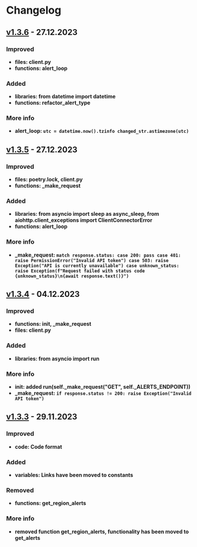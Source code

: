 # Changelog

## [v1.3.6](https://github.com/user-sspmynxdvb/ua_alarm/tree/dafa5ab83878e4bc451d044c8c5385a756d85aaa) - 27.12.2023

### Improved
- **files: client.py**
- **functions: alert_loop**

### Added
- **libraries: from datetime import datetime**
- **functions: refactor_alert_type**

### More info
- **alert_loop: `utc = datetime.now().tzinfo
changed_str.astimezone(utc)`**


## [v1.3.5](https://github.com/user-sspmynxdvb/ua_alarm/tree/e2f9b29f3e26815305c0af7b782775f06bb1f52a) - 27.12.2023

### Improved
- **files: poetry.lock, client.py**
- **functions: _make_request**

### Added
- **libraries: from asyncio import sleep as async_sleep, from aiohttp.client_exceptions import ClientConnectorError**
- **functions: alert_loop**

### More info
- **_make_request: `match response.status:
                    case 200:
                        pass
                    case 401:
                        raise PermissionError("Invalid API token")
                    case 503:
                        raise Exception("API is currently unavailable")
                    case unknown_status:
                        raise Exception(f"Request failed with status code {unknown_status}\n{await response.text()}")`**


## [v1.3.4](https://github.com/user-sspmynxdvb/ua_alarm/tree/9c31e9a778af3e239ca153a40c42eeec91435bc1) - 04.12.2023

### Improved
- **functions: __init__, _make_request**
- **files: client.py**

### Added
- **libraries: from asyncio import run**

### More info
- **__init__: added run(self._make_request("GET", self._ALERTS_ENDPOINT))**
- **_make_request: `if response.status != 200: raise Exception("Invalid API token")`**


## [v1.3.3](https://github.com/user-sspmynxdvb/ua_alarm/tree/bb6e4f60d6362467e61cb3dd6b24b7d3beed668c) - 29.11.2023

### Improved
- **code: Code format**

### Added
- **variables: Links have been moved to constants**

### Removed
- **functions: get_region_alerts**

### More info
- **removed function get_region_alerts, functionality has been moved to get_alerts**
